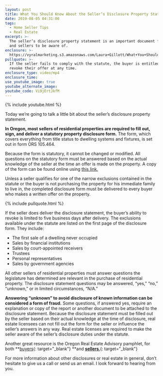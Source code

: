 ```yaml
---
layout: post
title: What You Should Know About the Seller’s Disclosure Property Statement
date: 2019-08-05 04:31:00
tags:
  - Home Seller Tips
  - Real Estate
excerpt: >-
  The seller’s disclosure property statement is an important document for buyers
  and sellers to be aware of.
enclosure: >-
  https://vyralmarketing.s3.amazonaws.com/Laura+Gillott/What+You+Should+Know+About+the+Sellers+Disclosure+Statement.mp4
pullquote: >-
  If the seller fails to comply with the statute, the buyer is entitled to
  revoke their offer at any time.
enclosure_type: video/mp4
enclosure_time:
use_youtube_image: true
youtube_alternate_image:
youtube_code: Vi9jErtJkfM
---
```


{% include youtube.html %}

Today we’re going to talk a little bit about the seller’s disclosure property statement.

**In Oregon, most sellers of residential properties are required to fill out, sign, and deliver a statutory property disclosure form.** The form, which covers everything from title status to dwelling systems and fixtures, is set out in form ORS 105.464.&nbsp;

Because the form is statutory, it cannot be changed or modified. All questions on the statutory form must be answered based on the actual knowledge of the seller at the time an offer is made on the property. A copy of the form can be found online using [this link.](https://eforms.com/images/2018/08/Oregon-Sellers-Property-Disclosure-Statement.pdf)

Unless a seller qualifies for one of the narrow exclusions contained in the statute or the buyer is not purchasing the property for his immediate family to live in, the completed disclosure form must be delivered to every buyer who makes a written offer on the property.&nbsp;

{% include pullquote.html %}

If the seller does deliver the disclosure statement, the buyer’s ability to revoke is limited to five business days after delivery. The exclusions available under the statute are listed on the first page of the disclosure form. They include:

* The first sale of a dwelling never occupied
* Sales by financial institutions
* Sales by court-appointed receivers
* Trustees
* Personal representatives
* Sales by government agencies

All other sellers of residential properties must answer questions the legislature has determined are relevant in the purchase of residential property. The disclosure statement questions may be answered, “yes,” “no,” “unknown,” or in limited circumstances, “N/A.”

**Answering “unknown” to avoid disclosure of known information can be considered a form of fraud.** Some questions, if answered yes, require an explanation or copy of the report or another document to be attached to the disclosure statement. Because the disclosure statement must be filled out by the seller based on their actual knowledge at the time of disclosure, real estate licensees can not fill out the form for the seller or influence the seller’s answers in any way. Real estate licenses are required to make the seller aware of the seller’s disclosure duties under the statute.

Another great resource is the Oregon Real Estate Advisory pamphlet, for both **[buyers](https://oregonrealtors.org/wp-content/uploads/2019/07/Oregon-Property-Buyer-Advisory_2019.pdf){: target="_blank"}&nbsp;**and [**sellers**.](https://oregonrealtors.org/wp-content/uploads/2019/07/Oregon-Property-Seller-Advisory_2019.pdf){: target="_blank"}

For more information about other disclosures or real estate in general, don’t hesitate to give us a call or send us an email. I look forward to hearing from you.<br>&nbsp;